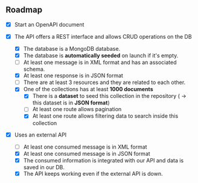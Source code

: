 ## Roadmap

- [x] Start an OpenAPI document

- [x] The API offers a REST interface and allows CRUD operations on the DB
    - [x] The database is a MongoDB database.
    - [x] The database is **automatically seeded** on launch if it's empty.
    - [ ] At least one message is in XML format and has an associated schema.
    - [x] At least one response is in JSON format
    - [ ] There are at least 3 resources and they are related to each other.
    - [x] One of the collections has at least **1000 documents**
        - [x] There is a **dataset** to seed this collection in the repository ( -> this dataset is in **JSON format**)
        - [ ] At least one route allows pagination
        - [x] At least one route allows filtering data to search inside this collection

- [x] Uses an external API
    - [ ] At least one consumed message is in XML format
    - [x] At least one consumed message is in JSON format
    - [x] The consumed information is integrated with our API and data is saved in our DB.
    - [x] The API keeps working even if the external API is down.
